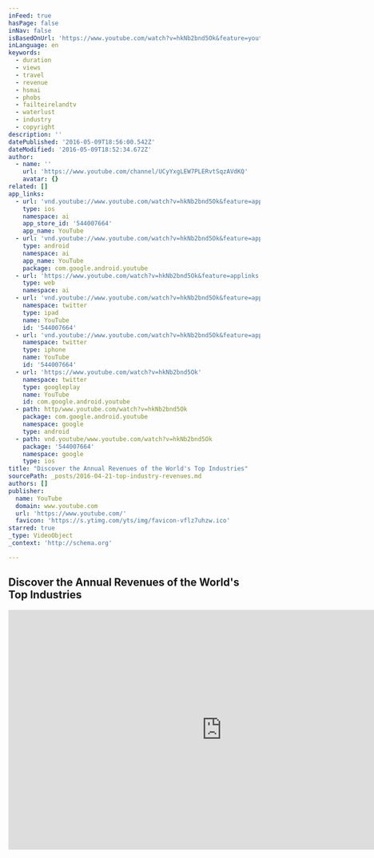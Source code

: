 ```yaml
---
inFeed: true
hasPage: false
inNav: false
isBasedOnUrl: 'https://www.youtube.com/watch?v=hkNb2bnd5Ok&feature=youtu.be'
inLanguage: en
keywords:
  - duration
  - views
  - travel
  - revenue
  - hsmai
  - phobs
  - failteirelandtv
  - waterlust
  - industry
  - copyright
description: ''
datePublished: '2016-05-09T18:56:00.542Z'
dateModified: '2016-05-09T18:52:34.672Z'
author:
  - name: ''
    url: 'https://www.youtube.com/channel/UCyYxgLEW7PLERvtSqzAVdKQ'
    avatar: {}
related: []
app_links:
  - url: 'vnd.youtube://www.youtube.com/watch?v=hkNb2bnd5Ok&feature=applinks'
    type: ios
    namespace: ai
    app_store_id: '544007664'
    app_name: YouTube
  - url: 'vnd.youtube://www.youtube.com/watch?v=hkNb2bnd5Ok&feature=applinks'
    type: android
    namespace: ai
    app_name: YouTube
    package: com.google.android.youtube
  - url: 'https://www.youtube.com/watch?v=hkNb2bnd5Ok&feature=applinks'
    type: web
    namespace: ai
  - url: 'vnd.youtube://www.youtube.com/watch?v=hkNb2bnd5Ok&feature=applinks'
    namespace: twitter
    type: ipad
    name: YouTube
    id: '544007664'
  - url: 'vnd.youtube://www.youtube.com/watch?v=hkNb2bnd5Ok&feature=applinks'
    namespace: twitter
    type: iphone
    name: YouTube
    id: '544007664'
  - url: 'https://www.youtube.com/watch?v=hkNb2bnd5Ok'
    namespace: twitter
    type: googleplay
    name: YouTube
    id: com.google.android.youtube
  - path: http/www.youtube.com/watch?v=hkNb2bnd5Ok
    package: com.google.android.youtube
    namespace: google
    type: android
  - path: vnd.youtube/www.youtube.com/watch?v=hkNb2bnd5Ok
    package: '544007664'
    namespace: google
    type: ios
title: "Discover the Annual Revenues of the World's Top Industries"
sourcePath: _posts/2016-04-21-top-industry-revenues.md
authors: []
publisher:
  name: YouTube
  domain: www.youtube.com
  url: 'https://www.youtube.com/'
  favicon: 'https://s.ytimg.com/yts/img/favicon-vflz7uhzw.ico'
starred: true
_type: VideoObject
_context: 'http://schema.org'

---
```

## Discover the Annual Revenues of the World's Top Industries

<iframe src="https://cdn.embedly.com/widgets/media.html?src=https%3A%2F%2Fwww.youtube.com%2Fembed%2FhkNb2bnd5Ok%3Ffeature%3Doembed&amp;url=https%3A%2F%2Fwww.youtube.com%2Fwatch%3Fv%3DhkNb2bnd5Ok%26feature%3Dyoutu.be&amp;image=https%3A%2F%2Fi.ytimg.com%2Fvi%2FhkNb2bnd5Ok%2Fhqdefault.jpg&amp;key=b7d04c9b404c499eba89ee7072e1c4f7&amp;type=text%2Fhtml&amp;schema=youtube" width="854" height="480" scrolling="no" frameborder="0" allowfullscreen="" style=""></iframe>
